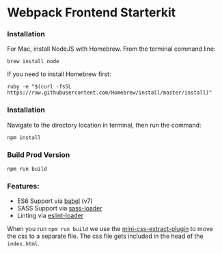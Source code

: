 # Webpack Frontend Starterkit

### Installation

For Mac, install NodeJS with Homebrew. From the terminal command line:

```
brew install node
```

If you need to install Homebrew first:
```
ruby -e "$(curl -fsSL https://raw.githubusercontent.com/Homebrew/install/master/install)"
```


### Installation

Navigate to the directory location in terminal, then run the command:

```
npm install
```

### Build Prod Version

```
npm run build
```

### Features:

* ES6 Support via [babel](https://babeljs.io/) (v7)
* SASS Support via [sass-loader](https://github.com/jtangelder/sass-loader)
* Linting via [eslint-loader](https://github.com/MoOx/eslint-loader)

When you run `npm run build` we use the [mini-css-extract-plugin](https://github.com/webpack-contrib/mini-css-extract-plugin) to move the css to a separate file. The css file gets included in the head of the `index.html`.
